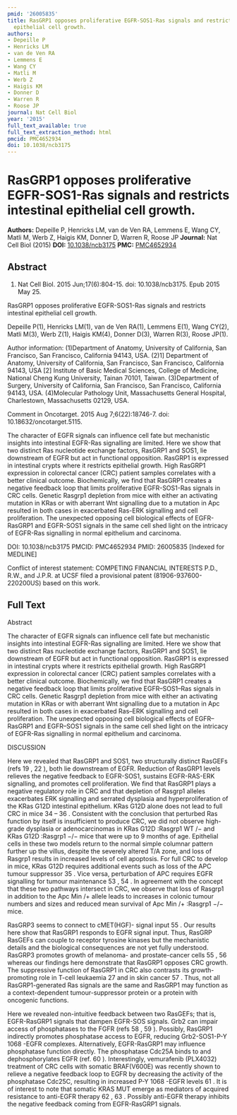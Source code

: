 ```yaml
---
pmid: '26005835'
title: RasGRP1 opposes proliferative EGFR-SOS1-Ras signals and restricts intestinal
  epithelial cell growth.
authors:
- Depeille P
- Henricks LM
- van de Ven RA
- Lemmens E
- Wang CY
- Matli M
- Werb Z
- Haigis KM
- Donner D
- Warren R
- Roose JP
journal: Nat Cell Biol
year: '2015'
full_text_available: true
full_text_extraction_method: html
pmcid: PMC4652934
doi: 10.1038/ncb3175
---
```


# RasGRP1 opposes proliferative EGFR-SOS1-Ras signals and restricts intestinal epithelial cell growth.
**Authors:** Depeille P, Henricks LM, van de Ven RA, Lemmens E, Wang CY, Matli M, Werb Z, Haigis KM, Donner D, Warren R, Roose JP
**Journal:** Nat Cell Biol (2015)
**DOI:** [10.1038/ncb3175](https://doi.org/10.1038/ncb3175)
**PMC:** [PMC4652934](https://www.ncbi.nlm.nih.gov/pmc/articles/PMC4652934/)

## Abstract

1. Nat Cell Biol. 2015 Jun;17(6):804-15. doi: 10.1038/ncb3175. Epub 2015 May 25.

RasGRP1 opposes proliferative EGFR-SOS1-Ras signals and restricts intestinal 
epithelial cell growth.

Depeille P(1), Henricks LM(1), van de Ven RA(1), Lemmens E(1), Wang CY(2), Matli 
M(3), Werb Z(1), Haigis KM(4), Donner D(3), Warren R(3), Roose JP(1).

Author information:
(1)Department of Anatomy, University of California, San Francisco, San 
Francisco, California 94143, USA.
(2)1] Department of Anatomy, University of California, San Francisco, San 
Francisco, California 94143, USA [2] Institute of Basic Medical Sciences, 
College of Medicine, National Cheng Kung University, Tainan 70101, Taiwan.
(3)Department of Surgery, University of California, San Francisco, San 
Francisco, California 94143, USA.
(4)Molecular Pathology Unit, Massachusetts General Hospital, Charlestown, 
Massachusetts 02129, USA.

Comment in
    Oncotarget. 2015 Aug 7;6(22):18746-7. doi: 10.18632/oncotarget.5115.

The character of EGFR signals can influence cell fate but mechanistic insights 
into intestinal EGFR-Ras signalling are limited. Here we show that two distinct 
Ras nucleotide exchange factors, RasGRP1 and SOS1, lie downstream of EGFR but 
act in functional opposition. RasGRP1 is expressed in intestinal crypts where it 
restricts epithelial growth. High RasGRP1 expression in colorectal cancer (CRC) 
patient samples correlates with a better clinical outcome. Biochemically, we 
find that RasGRP1 creates a negative feedback loop that limits proliferative 
EGFR-SOS1-Ras signals in CRC cells. Genetic Rasgrp1 depletion from mice with 
either an activating mutation in KRas or with aberrant Wnt signalling due to a 
mutation in Apc resulted in both cases in exacerbated Ras-ERK signalling and 
cell proliferation. The unexpected opposing cell biological effects of 
EGFR-RasGRP1 and EGFR-SOS1 signals in the same cell shed light on the intricacy 
of EGFR-Ras signalling in normal epithelium and carcinoma.

DOI: 10.1038/ncb3175
PMCID: PMC4652934
PMID: 26005835 [Indexed for MEDLINE]

Conflict of interest statement: COMPETING FINANCIAL INTERESTS P.D., R.W., and 
J.P.R. at UCSF filed a provisional patent (81906-937600-220200US) based on this 
work.

## Full Text

Abstract

The character of EGFR signals can influence cell fate but mechanistic insights into intestinal EGFR-Ras signalling are limited. Here we show that two distinct Ras nucleotide exchange factors, RasGRP1 and SOS1, lie downstream of EGFR but act in functional opposition. RasGRP1 is expressed in intestinal crypts where it restricts epithelial growth. High RasGRP1 expression in colorectal cancer (CRC) patient samples correlates with a better clinical outcome. Biochemically, we find that RasGRP1 creates a negative feedback loop that limits proliferative EGFR–SOS1–Ras signals in CRC cells. Genetic Rasgrp1 depletion from mice with either an activating mutation in KRas or with aberrant Wnt signalling due to a mutation in Apc resulted in both cases in exacerbated Ras–ERK signalling and cell proliferation. The unexpected opposing cell biological effects of EGFR–RasGRP1 and EGFR–SOS1 signals in the same cell shed light on the intricacy of EGFR-Ras signalling in normal epithelium and carcinoma.

DISCUSSION

Here we revealed that RasGRP1 and SOS1, two structurally distinct RasGEFs (refs 19 , 22 ), both lie downstream of EGFR. Reduction of RasGRP1 levels relieves the negative feedback to EGFR-SOS1, sustains EGFR-RAS-ERK signalling, and promotes cell proliferation. We find that RasGRP1 plays a negative regulatory role in CRC and that depletion of Rasgrp1 alleles exacerbates ERK signalling and serrated dysplasia and hyperproliferation of the KRas G12D intestinal epithelium. KRas G12D alone does not lead to full CRC in mice 34 – 36 . Consistent with the conclusion that perturbed Ras function by itself is insufficient to produce CRC, we did not observe high-grade dysplasia or adenocarcinomas in KRas G12D :Rasgrp1 WT /− and KRas G12D :Rasgrp1 −/− mice that were up to 9 months of age. Epithelial cells in these two models return to the normal simple columnar pattern further up the villus, despite the severely altered T/A zone, and loss of Rasgrp1 results in increased levels of cell apoptosis. For full CRC to develop in mice, KRas G12D requires additional events such as loss of the APC tumour suppressor 35 . Vice versa, perturbation of APC requires EGFR signalling for tumour maintenance 53 , 54 . In agreement with the concept that these two pathways intersect in CRC, we observe that loss of Rasgrp1 in addition to the Apc Min /+ allele leads to increases in colonic tumour numbers and sizes and reduced mean survival of Apc Min /+ :Rasgrp1 −/− mice.

RasGRP3 seems to connect to cMET(HGF)- signal input 55 . Our results here show that RasGRP1 responds to EGFR signal input. Thus, RasGRP RasGEFs can couple to receptor tyrosine kinases but the mechanistic details and the biological consequences are not yet fully understood. RasGRP3 promotes growth of melanoma- and prostate-cancer cells 55 , 56 whereas our findings here demonstrate that RasGRP1 opposes CRC growth. The suppressive function of RasGRP1 in CRC also contrasts its growth-promoting role in T-cell leukaemia 27 and in skin cancer 57 . Thus, not all RasGRP1-generated Ras signals are the same and RasGRP1 may function as a context-dependent tumour-suppressor protein or a protein with oncogenic functions.

Here we revealed non-intuitive feedback between two RasGEFs; that is, EGFR-RasGRP1 signals that dampen EGFR-SOS signals. Grb2 can impair access of phosphatases to the FGFR (refs 58 , 59 ). Possibly, RasGRP1 indirectly promotes phosphatase access to EGFR, reducing Grb2-SOS1-P-Y 1068 -EGFR complexes. Alternatively, EGFR-RasGRP1 may influence phosphatase function directly. The phosphatase Cdc25A binds to and dephosphorylates EGFR (ref. 60 ). Interestingly, vemurafenib (PLX4032) treatment of CRC cells with somatic BRAF(V600E) was recently shown to relieve a negative feedback loop to EGFR by decreasing the activity of the phosphatase Cdc25C, resulting in increased P-Y 1068 -EGFR levels 61 . It is of interest to note that somatic KRAS MUT emerge as mediators of acquired resistance to anti-EGFR therapy 62 , 63 . Possibly anti-EGFR therapy inhibits the negative feedback coming from EGFR-RasGRP1 signals.
